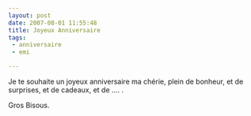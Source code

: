 ```yaml
---
layout: post
date: 2007-08-01 11:55:48
title: Joyeux Anniversaire
tags:
 - anniversaire
 - emi

---
```


Je te souhaite un joyeux anniversaire ma chérie, plein de bonheur, et de surprises, et de cadeaux, et de .... .

Gros Bisous.
